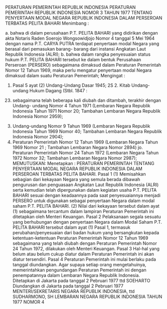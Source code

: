  PERATURAN PEMERINTAH REPUBLIK INDONESIA PERATURAN PEMERINTAH REPUBLIK INDONESIA NOMOR 3 TAHUN 1977 TENTANG PENYERTAAN MODAL NEGARA REPUBLIK INDONESIA DALAM PERSEROAN TERBATAS PELITA BAHARI
Menimbang :

a. bahwa di dalam perusahaan P.T. PELITA BAHARI yang didirikan dengan akta Notaris Raden Soerojo Wongsowidjojo Nomor 4 tanggal 5 Mei 1964 dengan nama P.T. CARYA PUTRA terdapat penyertaan modal Negara yang berasal dari pemasukan barang- barang dari instansi Angkatan Laut Republik Indonesia (ALRI);
b. bahwa dalam rangka penyesuaian status hukum P.T. PELITA BAHARI tersebut ke dalam bentuk Perusahaan Perseroan (PERSERO) sebagaimana dimaksud dalam Peraturan Pemerintah Nomor 12 Tahun 1969, maka perlu mengatur penyertaan modal Negara dimaksud dalam suatu Peraturan Pemerintah;
Mengingat :

1. Pasal 5 ayat (2) Undang-Undang Dasar 1945; 2S 2. Kitab Undang-undang Hukum Dagang (Stbl. 1847 :
23) sebagaimana telah beberapa kali diubah dan ditambah, terakhir dengan Undang- undang Nomor 4 Tahun 1971 (Lembaran Negara Republik Indonesia Tahun 1971 Nomor 20; Tambahan Lembaran Negara Republik Indonesia Nomor 2959);
3. Undang-undang Nomor 9 Tahun 1969 (Lembaran Negara Republik Indonesia Tahun 1969 Nomor 40; Tambahan Lembaran Negara Republik Indonesia Nomor 2904);
4. Peraturan Pemerintah Nomor 12 Tahun 1969 (Lembaran Negara Tahun 1969 Nomor 21 ; Tambahan Lembaran Negara Nomor 2894) jo. Peraturan Pemerintah Nomor 24 Tahun 1972 (Lembaran Negara Tahun 1972 Nomor 32; Tambahan Lembaran Negara Nomor 2987);
MEMUTUSKAN:
 Menetapkan : PERATURAN PEMERINTAH TENTANG PENYERTAAN MODAL NEGARA REPUBLIK INDONESIA DALAM PERSEROAN TERBATAS PELITA BAHARI.
Pasal 1
(1) Memisahkan sebagian dari kekayaan Negara yang semula berada dibawah pengurusan dan penguasaan Angkatan Laut Republik Indonesia (ALRI) serta kemudian telah dipergunakan dalam kegiatan usaha P.T. PELITA BAHARI sesuai dengan keadaannya pada saat penyesuaiannya menjadi PERSERO untuk digunakan sebagai penyertaan Negara dalam modal saham P.T. PELITA BAHARI.
(2) Nilai dari kekayaan tersebut dalam ayat (1) sebagaimana tercantum dalam lampiran Peraturan Pemerintah ini ditetapkan oleh Menteri Keuangan.
Pasal 2
Pelaksanaan segala sesuatu yang berhubungan dengan penyertaan Negara dalam Modal Saham P.T. PELITA BAHARI tersebut dalam ayat (1) Pasal 1, termasuk perubahan/penyesuaian dari badan hukum yang bersangkutan kepada ketentuan-ketentuan Peraturan Pemerintah Nomor 12 Tahun 1969 sebagaimana yang telah diubah dengan Peraturan Pemerintah Nomor 24 Tahun 1972, dilakukan oleh Menteri Keuangan.
Pasal 3
Hal-hal yang belum atau belum cukup diatur dalam Peraturan Pemerintah ini akan diatur tersendiri.
Pasal 4
Peraturan Pemerintah ini mulai berlaku pada tanggal diundangkan. Agar supaya setiap orang mengetahuinya, memerintahkan pengundangan Peraturan Pemerintah ini dengan penempatannya dalam Lembaran Negara Republik Indonesia. Ditetapkan di Jakarta pada tanggal 2 Pebruari 1977 ttd SOEHARTO Diundangkan di Jakarta pada tanggal 2 Pebruari 1977 MENTERI/SEKRETARIS NEGARA REPUBLIK INDONESIA, ttd SUDHARMONO, SH LEMBARAN NEGARA REPUBLIK INDONESIA TAHUN 1977 NOMOR 4